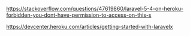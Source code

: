 https://stackoverflow.com/questions/47619860/laravel-5-4-on-heroku-forbidden-you-dont-have-permission-to-access-on-this-s

https://devcenter.heroku.com/articles/getting-started-with-laravelx  